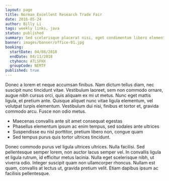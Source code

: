 ```yaml
---
layout: page
title: Norman Excellent Research Trade Fair
date: 2016-05-24
author: Billy Li
tags: weekly links, java
status: published
summary: Sed scelerisque placerat nisi, eget condimentum libero elementum vel.
banner: images/banner/office-01.jpg
booking:
  startDate: 04/08/2018
  endDate: 04/11/2018
  ctyhocn: ATLSFHX
  groupCode: NERTF
published: true
---
```

Donec a lorem et neque accumsan finibus. Nam dictum tellus diam, nec suscipit nunc tincidunt vitae. Vestibulum laoreet, sem non commodo ornare, augue nibh cursus orci, quis aliquam ex mi ut metus. Nunc eget mattis ligula, et pretium ante. Quisque aliquet nunc vitae ligula elementum, vel volutpat turpis elementum. Vestibulum dui nisi, finibus et tortor et, gravida commodo arcu. Fusce non odio metus.

* Maecenas convallis ante sit amet consequat egestas
* Phasellus elementum ipsum ac enim tempus, sed sodales ante ultrices
* Suspendisse eu nisl porttitor, pretium libero non, congue quam
* Sed tempus purus quis tortor ultrices tincidunt.

Donec commodo purus vel ligula ultrices ultrices. Nulla facilisi. Sed pellentesque semper lorem, non auctor lacus semper vel. In convallis ligula et ligula rutrum, id efficitur metus lacinia. Nulla eget scelerisque nibh, ut viverra odio. Integer suscipit quam non ullamcorper rhoncus. Nullam est quam, convallis at lectus ut, gravida pretium velit. Etiam dapibus ipsum ac facilisis pellentesque.
